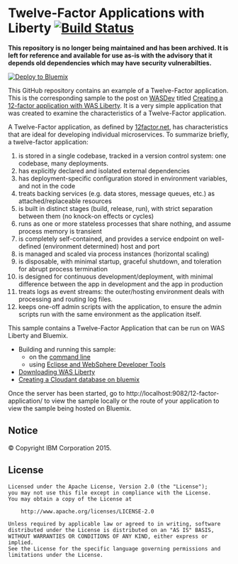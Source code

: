 # Twelve-Factor Applications with Liberty [![Build Status](https://travis-ci.org/WASdev/sample.microservices.12factorapp.svg?branch=master)](https://travis-ci.org/WASdev/sample.microservices.12factorapp)

**This repository is no longer being maintained and has been archived. It is left for reference and available for use as-is with the advisory that it depends old dependencies which may have security vulnerabilties.**


[![Deploy to Bluemix](https://bluemix.net/deploy/button.png)](https://bluemix.net/deploy)

This GitHub repository contains an example of a Twelve-Factor application. This is the corresponding sample to the post on [WASDev](https://developer.ibm.com/wasdev/) titled [Creating a 12-factor application with WAS Liberty](https://developer.ibm.com/wasdev/docs/creating-a-12-factor-application-with-was-liberty/). It is a very simple application that was created to examine the characteristics of a Twelve-Factor application.

A Twelve-Factor application, as defined by [12factor.net](http://www.12factor.net), has characteristics that are ideal for developing individual microservices. To summarize briefly, a twelve-factor application:

1. is stored in a single codebase, tracked in a version control system: one codebase, many deployments. 
2. has explicitly declared and isolated external dependencies
3. has deployment-specific configuration stored in environment variables, and not in the code
4. treats backing services (e.g. data stores, message queues, etc.) as attached/replaceable resources
5. is built in distinct stages (build, release, run), with strict separation between them (no knock-on effects or cycles)
6. runs as one or more stateless processes that share nothing, and assume process memory is transient
7. is completely self-contained, and provides a service endpoint on well-defined (environment determined) host and port
8. is managed and scaled via process instances (horizontal scaling)
9. is disposable, with minimal startup, graceful shutdown, and toleration for abrupt process termination 
10. is designed for continuous development/deployment, with minimal difference between the app in development and the app in production
11. treats logs as event streams: the outer/hosting environment deals with processing and routing log files.
12. keeps one-off admin scripts with the application, to ensure the admin scripts run with the same environment as the application itself.


This sample contains a Twelve-Factor Application that can be run on WAS Liberty and Bluemix. 


* Building and running this sample:
    * on the [command line](/docs/Using-cmd-line.md)
    * using [Eclipse and WebSphere Developer Tools](/docs/Using-WDT.md)
* [Downloading WAS Liberty](/docs/Downloading-WAS-Liberty.md)
* [Creating a Cloudant database on bluemix](/docs/Creating-Cloudant-database.md)

Once the server has been started, go to http://localhost:9082/12-factor-application/ to view the sample locally or the route of your application to view the sample being hosted on Bluemix.

## Notice

© Copyright IBM Corporation 2015.

## License

```text
Licensed under the Apache License, Version 2.0 (the "License");
you may not use this file except in compliance with the License.
You may obtain a copy of the License at

    http://www.apache.org/licenses/LICENSE-2.0

Unless required by applicable law or agreed to in writing, software
distributed under the License is distributed on an "AS IS" BASIS,
WITHOUT WARRANTIES OR CONDITIONS OF ANY KIND, either express or implied.
See the License for the specific language governing permissions and
limitations under the License.
````
